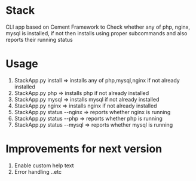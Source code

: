 # Stack
CLI app based on Cement Framework to Check whether any of php, nginx, mysql is installed, if not then installs using proper subcommands and also reports their running status

Usage
======
1) StackApp.py install => installs any of php,mysql,nginx if not already installed
2) StackApp.py php => installs php if not already installed
3) StackApp.py mysql => installs mysql if not already installed
4) StackApp.py nginx => installs nginx if not already installed
5) StackApp.py status --nginx => reports whether nginx is running
6) StackApp.py status --php => reports whether php is running
7) StackApp.py status --mysql => reports whether mysql is running


Improvements for next version
=================================
1) Enable custom help text
2) Error handling ..etc
